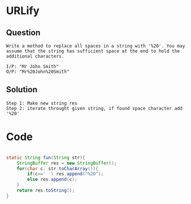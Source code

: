 # URLify

## Question

    Write a method to replace all spaces in a string with '%20'. You may assume that the string has sufficient space at the end to hold the additional characters.

    I/P: "Mr John Smith"
    O/P: "Mr%20John%20Smith"

## Solution

    Step 1: Make new string res
    Step 2: iterate throught given string, if found space character add '%20'

# Code

```java

static String fun(String str){
    StringBuffer res = new StringBuffer();
    for(char c: str.toCharArray()){
        if(c==' ') res.append("%20");
        else res.append(c);
    }
    return res.toString();
}

```
